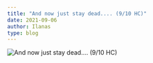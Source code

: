 ```yaml
---
title: "And now just stay dead.... (9/10 HC)"
date: 2021-09-06
author: Ilanas
type: blog
---
```


![And now just stay dead.... (9/10 HC)](/posts/2021-09-06/WoWScrnShot_090521_212907.jpg)
<!--more-->
